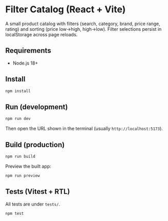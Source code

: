 # Filter Catalog (React + Vite)

A small product catalog with filters (search, category, brand, price range, rating) and sorting (price low→high, high→low). Filter selections persist in localStorage across page reloads.

## Requirements
- Node.js 18+

## Install
```bash
npm install
```

## Run (development)
```bash
npm run dev
```
Then open the URL shown in the terminal (usually `http://localhost:5173`).

## Build (production)
```bash
npm run build
```
Preview the built app:
```bash
npm run preview
```

## Tests (Vitest + RTL)
All tests are under `tests/`.
```bash
npm test
```
